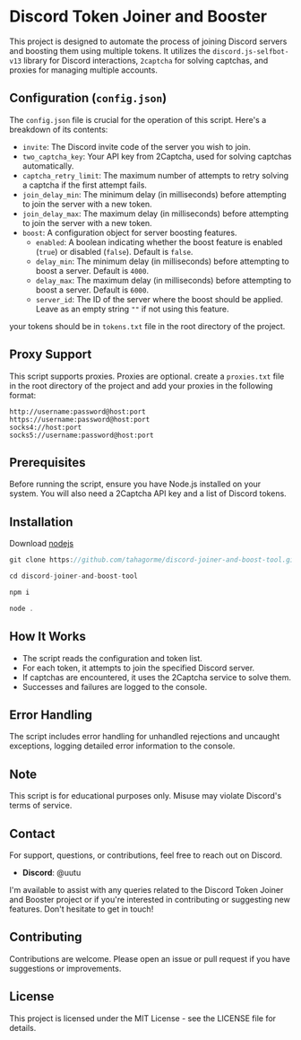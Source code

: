 # Discord Token Joiner and Booster

This project is designed to automate the process of joining Discord servers and boosting them using multiple tokens. It utilizes the `discord.js-selfbot-v13` library for Discord interactions, `2captcha` for solving captchas, and proxies for managing multiple accounts.

## Configuration (`config.json`)

The `config.json` file is crucial for the operation of this script. Here's a breakdown of its contents:

- `invite`: The Discord invite code of the server you wish to join.
- `two_captcha_key`: Your API key from 2Captcha, used for solving captchas automatically.
- `captcha_retry_limit`: The maximum number of attempts to retry solving a captcha if the first attempt fails.
- `join_delay_min`: The minimum delay (in milliseconds) before attempting to join the server with a new token.
- `join_delay_max`: The maximum delay (in milliseconds) before attempting to join the server with a new token.
- `boost`: A configuration object for server boosting features.
  - `enabled`: A boolean indicating whether the boost feature is enabled (`true`) or disabled (`false`). Default is `false`.
  - `delay_min`: The minimum delay (in milliseconds) before attempting to boost a server. Default is `4000`.
  - `delay_max`: The maximum delay (in milliseconds) before attempting to boost a server. Default is `6000`.
  - `server_id`: The ID of the server where the boost should be applied. Leave as an empty string `""` if not using this feature.


your tokens should be in `tokens.txt` file in the root directory of the project.

## Proxy Support
 
This script supports proxies. Proxies are optional. create a `proxies.txt` file in the root directory of the project and add your proxies in the following format:

```plaintext
http://username:password@host:port
https://username:password@host:port
socks4://host:port
socks5://username:password@host:port
```

## Prerequisites

Before running the script, ensure you have Node.js installed on your system. You will also need a 2Captcha API key and a list of Discord tokens.


## Installation

Download [nodejs](https://nodejs.org/)



```javascript
git clone https://github.com/tahagorme/discord-joiner-and-boost-tool.git
```

```javascript
cd discord-joiner-and-boost-tool
```

```bash
npm i
```

```javascript
node .
```




## How It Works

- The script reads the configuration and token list.
- For each token, it attempts to join the specified Discord server.
- If captchas are encountered, it uses the 2Captcha service to solve them.
- Successes and failures are logged to the console.

## Error Handling

The script includes error handling for unhandled rejections and uncaught exceptions, logging detailed error information to the console.

## Note

This script is for educational purposes only. Misuse may violate Discord's terms of service.

## Contact

For support, questions, or contributions, feel free to reach out on Discord.

- **Discord**: @uutu

I'm available to assist with any queries related to the Discord Token Joiner and Booster project or if you're interested in contributing or suggesting new features. Don't hesitate to get in touch!

## Contributing

Contributions are welcome. Please open an issue or pull request if you have suggestions or improvements.

## License

This project is licensed under the MIT License - see the LICENSE file for details.
